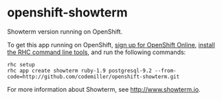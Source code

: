 openshift-showterm
========================

Showterm version running on OpenShift.

To get this app running on OpenShift, [sign up for OpenShift Online](https://www.openshift.com/app/account/new), [install the RHC command line tools](https://www.openshift.com/developers/rhc-client-tools-install), and run the following commands:

    rhc setup
    rhc app create showterm ruby-1.9 postgresql-9.2 --from-code=http://github.com/codemiller/openshift-showterm.git

For more information about Showterm, see http://www.showterm.io.

